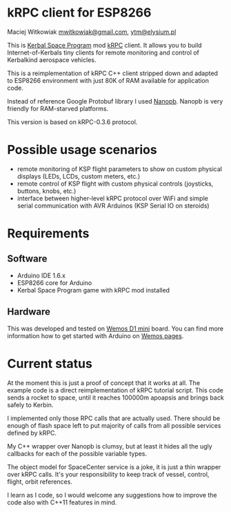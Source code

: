 kRPC client for ESP8266
=======================
Maciej Witkowiak <mwitkowiak@gmail.com>, <ytm@elysium.pl>

This is [Kerbal Space Program](https://kerbalspaceprogram.com) mod [kRPC](https://krpc.github.io/krpc/index.html) client.
It allows you to build Internet-of-Kerbals tiny clients for remote monitoring and control of Kerbalkind aerospace vehicles.

This is a reimplementation of kRPC C++ client stripped down and adapted to ESP8266 environment with just 80K of RAM available
for application code.

Instead of reference Google Protobuf library I used [Nanopb](https://github.com/nanopb/nanopb). Nanopb is very friendly for RAM-starved platforms.

This version is based on kRPC-0.3.6 protocol.

# Possible usage scenarios

- remote monitoring of KSP flight parameters to show on custom physical displays (LEDs, LCDs, custom meters, etc.)
- remote control of KSP flight with custom physical controls (joysticks, buttons, knobs, etc.)
- interface between higher-level kRPC protocol over WiFi and simple serial communication with AVR Arduinos (KSP Serial IO on steroids)

# Requirements

## Software
- Arduino IDE 1.6.x
- ESP8266 core for Arduino
- Kerbal Space Program game with kRPC mod installed

## Hardware

This was developed and tested on [Wemos D1 mini](](https://www.wemos.cc/product/d1-mini.html)) board.
You can find more information how to get started with Arduino on [Wemos pages](https://www.wemos.cc/tutorial/get-started-arduino.html).

# Current status

At the moment this is just a proof of concept that it works at all. The example code is a direct reimplementation of kRPC tutorial script. 
This code sends a rocket to space, until it reaches 100000m apoapsis and brings back safely to Kerbin.

I implemented only those RPC calls that are actually used. There should be enough of flash space left to put majority of calls from all possible services defined by kRPC.

My C++ wrapper over Nanopb is clumsy, but at least it hides all the ugly callbacks for each of the possible variable types.

The object model for SpaceCenter service is a joke, it is just a thin wrapper over kRPC calls. It's your responsibility to keep track of vessel, control, flight, orbit references.

I learn as I code, so I would welcome any suggestions how to improve the code also with C++11 features in mind.
